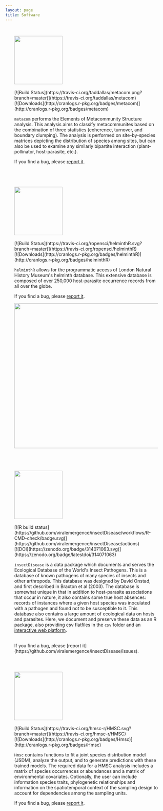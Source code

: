 ```yaml
---
layout: page
title: Software
---
```




<style>
    .pure-g > div {
        -webkit-box-sizing: border-box;
        -moz-box-sizing: border-box;
        box-sizing: border-box;
    }
    .l-box {
        padding: 2em;
    }
</style>


<div class="pure-g" markdown="1">

<div class="pure-u-1-2 l-box"  markdown="1">
<img src ="../resources/metacom.png" width="150" align="middle"> 
<br/>
<a href="https://github.com/taddallas/metacom"><i style="color:Black" class="fab fa-2x fa-github"></i></a>
<br/>
[![Build Status](https://travis-ci.org/taddallas/metacom.png?branch=master)](https://travis-ci.org/taddallas/metacom)
<br/>
[![Downloads](http://cranlogs.r-pkg.org/badges/metacom)](http://cranlogs.r-pkg.org/badges/metacom)

`metacom` performs the Elements of Metacommunity Structure analysis. This analysis aims to classify metacommunites based on the combination of three statistics (coherence, turnover, and boundary clumping). The analysis is performed on site-by-species matrices depicting the distribution of species among sites, but can also be used to examine any similarly bipartite interaction (plant-pollinator, host-parasite, etc.).

If you find a bug, please [report it](https://github.com/taddallas/metacom/issues).
</div>







<div class="pure-u-1-2 l-box"  markdown="1">

<img src ="../resources/helminthR.png" width="150" align="middle">
<br/>
<a href="https://github.com/ropensci/helminthR"> <i style="color:Black" class="fab fa-2x fa-github"></i></a>
<br/>
[![Build Status](https://travis-ci.org/ropensci/helminthR.svg?branch=master)](https://travis-ci.org/ropensci/helminthR)
<br/>
[![Downloads](http://cranlogs.r-pkg.org/badges/helminthR)](http://cranlogs.r-pkg.org/badges/helminthR)
<br/>

`helminthR` allows for the programmatic access of London Natural History Museum's helminth database. This extensive database is composed of over 250,000 host-parasite occurrence records from all over the globe.

If you find a bug, please [report it](https://github.com/ropensci/helminthR/issues).

<a href="http://ropensci.org"> <img src= "http://ropensci.org/public_images/github_footer.png"  style="width: 450px;"> </a>
</div>




<div class="pure-u-1-2 l-box"  markdown="1">

<img src ="../resources/insectDisease.png" width="150" align="middle">
<br/>
<a href="https://github.com/viralemergence/insectDisease"> <i style="color:Black" class="fab fa-2x fa-github"></i></a>
<br/>
[![R build status](https://github.com/viralemergence/insectDisease/workflows/R-CMD-check/badge.svg)](https://github.com/viralemergence/insectDisease/actions)
<br/>
[![DOI](https://zenodo.org/badge/314071063.svg)](https://zenodo.org/badge/latestdoi/314071063)
<br/>

`insectDisease` is a data package which documents and serves the Ecological Database of the World's Insect Pathogens. This is a database of known pathogens of many species of insects and other arthropods. This database was designed by David Onstad, and first described in Braxton et al (2003). The database is somewhat unique in that in addition to host-parasite associations that occur in nature, it also contains some true host absences: records of instances where a given host species was inoculated with a pathogen and found not to be susceptible to it. This database also contains a large amount of ecological data on hosts and parasites. Here, we document and preserve these data as an R package, also providing csv flatfiles in the `csv` folder and an [interactive web platform](https://edwip.ecology.uga.edu/download).

<br/>
If you find a bug, please [report it](https://github.com/viralemergence/insectDisease/issues).

</div>




<div class="pure-u-1-2 l-box"  markdown="1">

<img src ="../resources/hmsc.png" width="150" align="middle">
<br/>
<a href="https://github.com/hmsc-r/hmsc"> <i style="color:Black" class="fab fa-2x fa-github"></i></a>
<br/>
[![Build Status](https://travis-ci.org/hmsc-r/HMSC.svg?branch=master)](https://travis-ci.org/hmsc-r/HMSC)
<br/>
[![Downloads](http://cranlogs.r-pkg.org/badges/Hmsc)](http://cranlogs.r-pkg.org/badges/Hmsc)
<br/>

`Hmsc` contains functions to fit a joint species distribution model (JSDM), analyze the output, and to generate predictions with these trained models. The required data for a HMSC analysis includes a matrix of species occurrences or abundances and a matrix of environmental covariates. Optionally, the user can include information species traits, phylogenetic relationships and information on the spatiotemporal context of the sampling design to account for dependencies among the sampling units.


If you find a bug, please [report it](https://github.com/hmsc-r/HMSC/issues).

</div>



</div>
